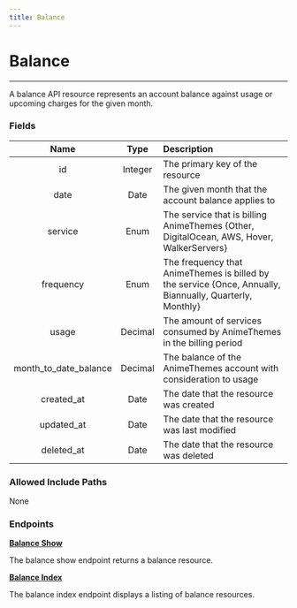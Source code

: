 ```yaml
---
title: Balance
---
```


# Balance

---

A balance API resource represents an account balance against usage or upcoming charges for the given month.

### Fields

|    Name               |  Type   | Description                                                                                              |
| :-------------------: | :-----: | :------------------------------------------------------------------------------------------------------- |
| id                    | Integer | The primary key of the resource                                                                          |
| date                  | Date    | The given month that the account balance applies to                                                      |
| service               | Enum    | The service that is billing AnimeThemes {Other, DigitalOcean, AWS, Hover, WalkerServers}                 |
| frequency             | Enum    | The frequency that AnimeThemes is billed by the service {Once, Annually, Biannually, Quarterly, Monthly} |
| usage                 | Decimal | The amount of services consumed by AnimeThemes in the billing period                                     |
| month_to_date_balance | Decimal | The balance of the AnimeThemes account with consideration to usage                                       |
| created_at            | Date    | The date that the resource was created                                                                   |
| updated_at            | Date    | The date that the resource was last modified                                                             |
| deleted_at            | Date    | The date that the resource was deleted                                                                   |

### Allowed Include Paths

None

### Endpoints

**[Balance Show](/balance/show/)**

The balance show endpoint returns a balance resource.

**[Balance Index](/balance/index/)**

The balance index endpoint displays a listing of balance resources.